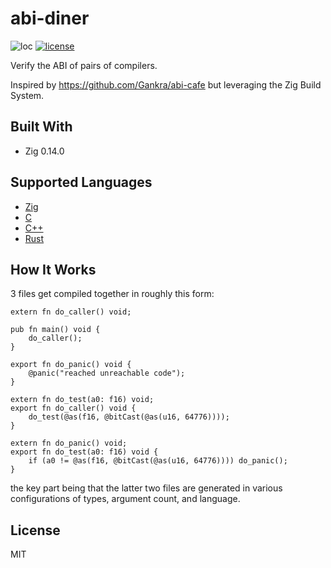 # abi-diner

![loc](https://sloc.xyz/github/nektro/abi-diner)
[![license](https://img.shields.io/github/license/nektro/abi-diner.svg)](https://github.com/nektro/abi-diner/blob/master/LICENSE)

Verify the ABI of pairs of compilers.

Inspired by https://github.com/Gankra/abi-cafe but leveraging the Zig Build System.

## Built With

- Zig 0.14.0

## Supported Languages

- [Zig](https://ziglang.org/)
- [C](https://clang.llvm.org/)
- [C++](https://clang.llvm.org/)
- [Rust](https://www.rust-lang.org/)

## How It Works

3 files get compiled together in roughly this form:

```zig
extern fn do_caller() void;

pub fn main() void {
    do_caller();
}

export fn do_panic() void {
    @panic("reached unreachable code");
}
```

```zig
extern fn do_test(a0: f16) void;
export fn do_caller() void {
    do_test(@as(f16, @bitCast(@as(u16, 64776))));
}
```

```zig
extern fn do_panic() void;
export fn do_test(a0: f16) void {
    if (a0 != @as(f16, @bitCast(@as(u16, 64776)))) do_panic();
}
```

the key part being that the latter two files are generated in various configurations of types, argument count, and language.

## License

MIT
